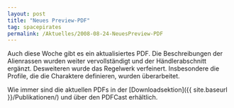 ```yaml
---
layout: post
title: "Neues Preview-PDF"
tag: spacepirates
permalink: /Aktuelles/2008-08-24-NeuesPreview-PDF
---
```


Auch diese Woche gibt es ein aktualisiertes PDF. Die Beschreibungen der Alienrassen wurden weiter vervollständigt und der Händlerabschnitt ergänzt. Desweiteren wurde das Regelwerk verfeinert. Insbesondere die Profile, die die Charaktere definieren, wurden überarbeitet.

Wie immer sind die aktuellen PDFs in der [Downloadsektion]({{ site.baseurl }}/Publikationen/) und über den PDFCast erhältlich.
